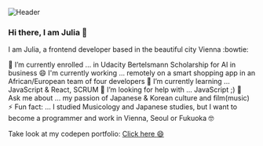 ![Header](https://github.com/YuriDevAT/YuriDevAT/blob/main/Blue%20Skyline%20Details%20General%20LinkedIn%20Banner.png)

### Hi there, I am Julia 👋

I am Julia, a frontend developer based in the beautiful city Vienna  :bowtie:

🔭 I’m currently enrolled ... in Udacity Bertelsmann Scholarship for AI in business
😄 I'm currently working ... remotely on a smart shopping app in an African/European team of four developers 
🌱 I’m currently learning ... JavaScript & React, SCRUM
🤔 I’m looking for help with ... JavaScript ;)
💬 Ask me about ... my passion of Japanese & Korean culture and film(music)
⚡ Fun fact: ... I studied Musicology and Japanese studies, but I want to become a programmer and work in Vienna, Seoul or Fukuoka :nerd_face:

Take look at my codepen portfolio: [Click here :smile:](https://codepen.io/saliainred)



<!--
**saliainred/saliainred** is a ✨ _special_ ✨ repository because its `README.md` (this file) appears on your GitHub profile.
![]()
Here are some ideas to get you started:

- 🔭 I’m currently working on ...
- 🌱 I’m currently learning ...
- 👯 I’m looking to collaborate on ...
- 🤔 I’m looking for help with ...
- 💬 Ask me about ...
- 📫 How to reach me: ...
- 😄 Pronouns: ...
- ⚡ Fun fact: ...
-->
